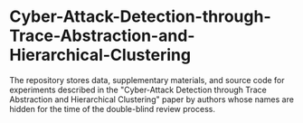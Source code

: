 # Cyber-Attack-Detection-through-Trace-Abstraction-and-Hierarchical-Clustering
The repository stores data, supplementary materials, and source code for experiments described in the "Cyber-Attack Detection through Trace Abstraction and Hierarchical Clustering" paper by authors whose names are hidden for the time of the double-blind review process.
